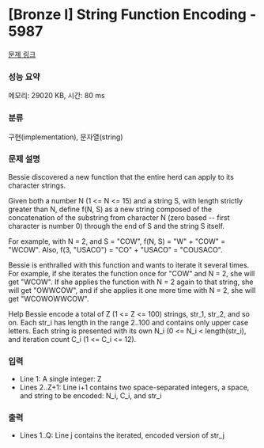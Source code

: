 # [Bronze I] String Function Encoding - 5987 

[문제 링크](https://www.acmicpc.net/problem/5987) 

### 성능 요약

메모리: 29020 KB, 시간: 80 ms

### 분류

구현(implementation), 문자열(string)

### 문제 설명

<p>Bessie discovered a new function that the entire herd can apply to its character strings.</p>

<p>Given both a number N (1 <= N <= 15) and a string S, with length strictly greater than N, define f(N, S) as a new string composed of the concatenation of the substring from character N (zero based -- first character is number 0) through the end of S and the string S itself.</p>

<p>For example, with N = 2, and S = "COW", f(N, S) = "W" + "COW" = "WCOW". Also, f(3, "USACO") = "CO" + "USACO" = "COUSACO".</p>

<p>Bessie is enthralled with this function and wants to iterate it several times. For example, if she iterates the function once for "COW" and N = 2, she will get "WCOW". If she applies the function with N = 2 again to that string, she will get "OWWCOW", and if she applies it one more time with N = 2, she will get "WCOWOWWCOW".</p>

<p>Help Bessie encode a total of Z (1 <= Z <= 100) strings, str_1, str_2, and so on.  Each str_i has length in the range 2..100 and contains only upper case letters. Each string is presented with its own N_i (0 <= N_i < length(str_i), and iteration count C_i (1 <= C_i <= 12).</p>

### 입력 

 <ul>
	<li>Line 1: A single integer: Z</li>
	<li>Lines 2..Z+1: Line i+1 contains two space-separated integers, a space, and string to be encoded: N_i, C_i, and str_i</li>
</ul>

<p> </p>

### 출력 

 <ul>
	<li>Lines 1..Q: Line j contains the iterated, encoded version of str_j</li>
</ul>

<p> </p>

